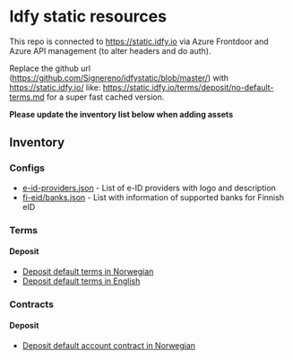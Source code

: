 # Idfy static resources
This repo is connected to https://static.idfy.io via Azure Frontdoor and Azure API management (to alter headers and do auth). 


Replace the github url (https://github.com/Signereno/idfystatic/blob/master/) with https://static.idfy.io/ like: https://static.idfy.io/terms/deposit/no-default-terms.md for a super fast cached version.

**Please update the inventory list below when adding assets**

## Inventory

### Configs
* [e-id-providers.json](/configs/e-id-providers.json) - List of e-ID providers with logo and description
* [fi-eid/banks.json](/configs/fi-eid/banks.json) - List with information of supported banks for Finnish eID

### Terms

#### Deposit
* [Deposit default terms in Norwegian](/terms/deposit/no-default-terms.md)
* [Deposit default terms in English](/terms/deposit/en-default-terms.md)

### Contracts

#### Deposit
* [Deposit default account contract in Norwegian](/contracts/deposit/no-default-account-contract.pdf)

